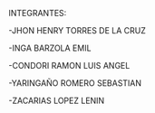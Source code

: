 INTEGRANTES:

-JHON HENRY TORRES DE LA CRUZ

-INGA BARZOLA EMIL

-CONDORI RAMON LUIS ANGEL

-YARINGAÑO ROMERO SEBASTIAN

-ZACARIAS LOPEZ LENIN
